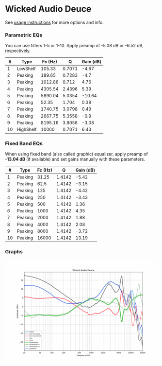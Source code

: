 # Wicked Audio Deuce
See [usage instructions](https://github.com/jaakkopasanen/AutoEq#usage) for more options and info.

### Parametric EQs
You can use filters 1-5 or 1-10. Apply preamp of -5.08 dB or -6.52 dB, respectively.

|   # | Type      |   Fc (Hz) |      Q |   Gain (dB) |
|-----|-----------|-----------|--------|-------------|
|   1 | LowShelf  |    105.33 | 0.7071 |       -4.67 |
|   2 | Peaking   |    189.65 | 0.7283 |       -4.7  |
|   3 | Peaking   |   1012.86 | 0.712  |        4.76 |
|   4 | Peaking   |   4305.54 | 2.4396 |        5.39 |
|   5 | Peaking   |   5890.04 | 5.0354 |      -10.64 |
|   6 | Peaking   |     52.35 | 1.704  |        0.38 |
|   7 | Peaking   |   1740.75 | 3.0798 |        0.49 |
|   8 | Peaking   |   2667.75 | 5.3558 |       -0.9  |
|   9 | Peaking   |   8195.16 | 3.8058 |       -3.08 |
|  10 | HighShelf |  10000    | 0.7071 |        6.43 |

### Fixed Band EQs
When using fixed band (also called graphic) equalizer, apply preamp of **-13.04 dB** (if available) and set gains manually with these parameters.

|   # | Type    |   Fc (Hz) |      Q |   Gain (dB) |
|-----|---------|-----------|--------|-------------|
|   1 | Peaking |     31.25 | 1.4142 |       -5.42 |
|   2 | Peaking |     62.5  | 1.4142 |       -3.15 |
|   3 | Peaking |    125    | 1.4142 |       -4.42 |
|   4 | Peaking |    250    | 1.4142 |       -3.43 |
|   5 | Peaking |    500    | 1.4142 |        1.36 |
|   6 | Peaking |   1000    | 1.4142 |        4.35 |
|   7 | Peaking |   2000    | 1.4142 |        1.88 |
|   8 | Peaking |   4000    | 1.4142 |        2.08 |
|   9 | Peaking |   8000    | 1.4142 |       -3.72 |
|  10 | Peaking |  16000    | 1.4142 |       13.19 |

### Graphs
![](./Wicked%20Audio%20Deuce.png)
